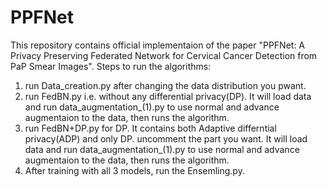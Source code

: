 # PPFNet
This repository contains official implementaion of the paper "PPFNet: A Privacy Preserving Federated Network for Cervical Cancer Detection from PaP Smear Images".
Steps to run the algorithms:
1) run Data_creation.py after changing the data distribution you pwant.
2) run FedBN.py i.e. without any differential privacy(DP). It will load data and run data_augmentation_(1).py to use normal and advance augmentaion to the data, then runs the algorithm.
3) run FedBN+DP.py for DP. It contains both Adaptive differntial privacy(ADP) and only DP. uncomment the part you want.  It will load data and run data_augmentation_(1).py to use normal and advance augmentaion to the data, then runs the algorithm.
4) After training with all 3 models, run the Ensemling.py.
